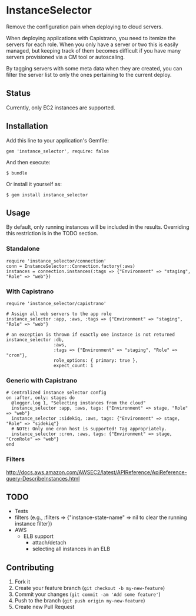 # InstanceSelector

Remove the configuration pain when deploying to cloud servers.

When deploying applications with Capistrano, you need to itemize the servers for each role.  When you only have a server or two this is easily managed, but keeping track of them becomes difficult if you have many servers provisioned via a CM tool or autoscaling.

By tagging servers with some meta data when they are created, you can filter
the server list to only the ones pertaining to the current deploy.

## Status

Currently, only EC2 instances are supported.

## Installation

Add this line to your application's Gemfile:

    gem 'instance_selector', require: false

And then execute:

    $ bundle

Or install it yourself as:

    $ gem install instance_selector

## Usage

By default, only running instances will be included in the results.  Overriding this restriction is in the TODO section.

### Standalone

    require 'instance_selector/connection'
    conn = InstanceSelector::Connection.factory(:aws)
    instances = connection.instances(:tags => {"Environment" => "staging", "Role" => "web"})

### With Capistrano

    require 'instance_selector/capistrano'

    # Assign all web servers to the app role
    instance_selector :app, :aws, :tags => {"Environment" => "staging", "Role" => "web"}

    # an exception is thrown if exactly one instance is not returned
    instance_selector :db,
                      :aws,
                      :tags => {"Environment" => "staging", "Role" => "cron"},
                      role_options: { primary: true },
                      expect_count: 1

### Generic with Capistrano

    # Centralized instance selector config
    on :after, only: stages do
      @logger.log 1, "Selecting instances from the cloud"
      instance_selector :app, :aws, tags: {"Environment" => stage, "Role" => "web"}
      instance_selector :sidekiq, :aws, tags: {"Environment" => stage, "Role" => "sidekiq"}
      # NOTE: Only one cron host is supported! Tag appropriately.
      instance_selector :cron, :aws, tags: {"Environment" => stage, "CronRole" => "web"}
    end

### Filters

http://docs.aws.amazon.com/AWSEC2/latest/APIReference/ApiReference-query-DescribeInstances.html

## TODO

- Tests
- filters (e.g., :filters => {"instance-state-name" => nil to clear the running instance filter})
- AWS
  - ELB support
    - attach/detach
    - selecting all instances in an ELB

## Contributing

1. Fork it
2. Create your feature branch (`git checkout -b my-new-feature`)
3. Commit your changes (`git commit -am 'Add some feature'`)
4. Push to the branch (`git push origin my-new-feature`)
5. Create new Pull Request
